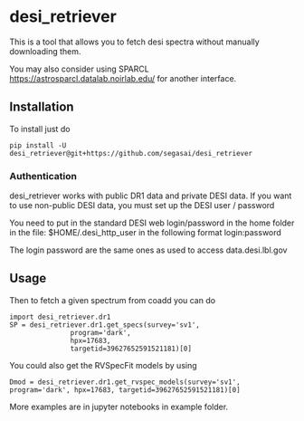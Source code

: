 # desi_retriever

This is a tool that allows you to fetch desi spectra without manually downloading them.

You may also consider using SPARCL 
https://astrosparcl.datalab.noirlab.edu/
for another interface.


## Installation

To install just do 

`pip install -U desi_retriever@git+https://github.com/segasai/desi_retriever`

### Authentication

desi_retriever works with public DR1 data and private DESI data.
If you want to use non-public DESI data, you must set up the DESI user / password

You need to put in the standard DESI web login/password in the home folder in the file:
$HOME/.desi_http_user
in the following format
login:password

The login password are the same ones as used to access data.desi.lbl.gov 

## Usage

Then to fetch a given spectrum from coadd you can do 

```
import desi_retriever.dr1
SP = desi_retriever.dr1.get_specs(survey='sv1',
               program='dark',
               hpx=17683,
               targetid=39627652591521181)[0]
```

You could also get the RVSpecFit models by using 

`Dmod = desi_retriever.dr1.get_rvspec_models(survey='sv1',
               program='dark',
               hpx=17683,
               targetid=39627652591521181)[0]`

More examples are in jupyter notebooks in example folder.


